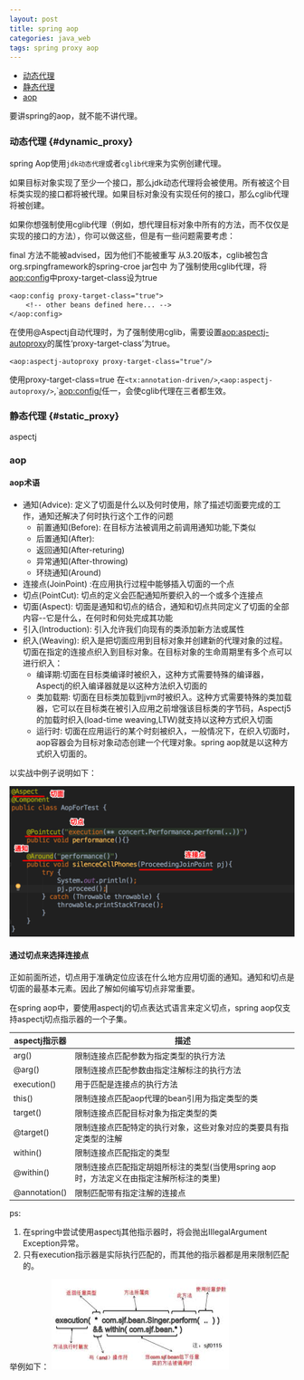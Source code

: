 ```yaml
---
layout: post
title: spring aop
categories: java_web
tags: spring proxy aop
---
```


* [动态代理](#dynamic_proxy)
* [静态代理](#static_proxy)
* [aop](#aop)

要讲spring的aop，就不能不讲代理。

### 动态代理 {#dynamic_proxy}

spring Aop使用`jdk动态代理`或者`cglib代理`来为实例创建代理。

如果目标对象实现了至少一个接口，那么jdk动态代理将会被使用。所有被这个目标类实现的接口都将被代理。如果目标对象没有实现任何的接口，那么cglib代理将被创建。

如果你想强制使用cglib代理（例如，想代理目标对象中所有的方法，而不仅仅是实现的接口的方法），你可以做这些，但是有一些问题需要考虑：

final 方法不能被advised，因为他们不能被重写
从3.20版本，cglib被包含org.srpingframework的spring-croe jar包中
为了强制使用cglib代理，将<aop:config>中proxy-target-class设为true

    <aop:config proxy-target-class="true">
        <!-- other beans defined here... -->
    </aop:config>

在使用@Aspectj自动代理时，为了强制使用cglib，需要设置<aop:aspectj-autoproxy>的属性‘proxy-target-class’为true。

    <aop:aspectj-autoproxy proxy-target-class="true"/>

使用proxy-target-class=true 在`<tx:annotation-driven/>`,`<aop:aspectj-autoproxy/>`,`<aop:config/>任一，会使cglib代理在三者都生效。

### 静态代理 {#static_proxy}

aspectj

### aop

#### aop术语

* 通知(Advice): 定义了切面是什么以及何时使用，除了描述切面要完成的工作，通知还解决了何时执行这个工作的问题
    * 前置通知(Before): 在目标方法被调用之前调用通知功能,下类似
    * 后置通知(After):
    * 返回通知(After-returing)
    * 异常通知(After-throwing)
    * 环绕通知(Around)
* 连接点(JoinPoint) :在应用执行过程中能够插入切面的一个点
* 切点(PointCut): 切点的定义会匹配通知所要织入的一个或多个连接点
* 切面(Aspect): 切面是通知和切点的结合，通知和切点共同定义了切面的全部内容--它是什么，在何时和何处完成其功能
* 引入(Introduction): 引入允许我们向现有的类添加新方法或属性
* 织入(Weaving): 织入是把切面应用到目标对象并创建新的代理对象的过程。切面在指定的连接点织入到目标对象。在目标对象的生命周期里有多个点可以进行织入：
    * 编译期:切面在目标类编译时被织入，这种方式需要特殊的编译器，Aspectj的织入编译器就是以这种方法织入切面的
    * 类加载期: 切面在目标类加载到jvm时被织入。这种方式需要特殊的类加载器，它可以在目标类在被引入应用之前增强该目标类的字节码，Aspectj5的加载时织入(load-time weaving,LTW)就支持以这种方式织入切面
    * 运行时: 切面在应用运行的某个时刻被织入，一般情况下，在织入切面时，aop容器会为目标对象动态创建一个代理对象。spring aop就是以这种方式织入切面的。

以实战中例子说明如下：

![aop例子说明](/images/java_web/aop_action.png)

#### 通过切点来选择连接点

正如前面所述，切点用于准确定位应该在什么地方应用切面的通知。通知和切点是切面的最基本元素。因此了解如何编写切点非常重要。

在spring aop中，要使用aspectj的切点表达式语言来定义切点，spring aop仅支持aspectj切点指示器的一个子集。

|aspectj指示器|描述|
|-|-|
|arg()|限制连接点匹配参数为指定类型的执行方法|
|@arg()|限制连接点匹配参数由指定注解标注的执行方法|
|execution()|用于匹配是连接点的执行方法|
|this()|限制连接点匹配aop代理的bean引用为指定类型的类|
|target()|限制连接点匹配目标对象为指定类型的类|
|@target()|限制连接点匹配特定的执行对象，这些对象对应的类要具有指定类型的注解|
|within()|限制连接点匹配指定的类型|
|@within()|限制连接点匹配指定胡姐所标注的类型(当使用spring aop时，方法定义在由指定注解所标注的类里)|
|@annotation()|限制匹配带有指定注解的连接点|

ps:

1. 在spring中尝试使用aspectj其他指示器时，将会抛出IIlegalArgument Exception异常。
2. 只有execution指示器是实际执行匹配的，而其他的指示器都是用来限制匹配的。

举例如下：
![aspectj_expression](/images/java_web/aspectj_expression.jpeg)
